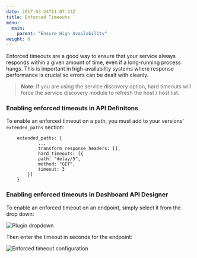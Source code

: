 ```yaml
---
date: 2017-03-24T11:07:33Z
title: Enforced Timeouts
menu:
  main:
    parent: "Ensure High Availability"
weight: 0 
---
```


Enforced timeouts are a good way to ensure that your service always responds within a given amount of time, even if a long-running process hangs. This is important in high-availability systems where response performance is crucial so errors can be dealt with cleanly.

> **Note**: If you are using the service discovery option, hard timeouts will force the service discovery module to refresh the host / host list.

### Enabling enforced timeouts in API Definitons

To enable an enforced timeout on a path, you must add to your versions' `extended_paths` section:

```
    extended_paths: {
            ...
            transform_response_headers: [],
            hard_timeouts: [{
            path: "delay/5",
            method: "GET",
            timeout: 3
        }]
    }
```

### Enabling enforced timeouts in Dashboard API Designer

To enable an enforced timeout on an endpoint, simply select it from the drop down:

![Plugin dropdown][1]

Then enter the timeout in seconds for the endpoint:

![Enforced timeout configuration][2]

[1]: /img/dashboard/system-management/enforcedTimeoutDesigner.png
[2]: /img/dashboard/system-management/enforcedTimeoutConfig.png
